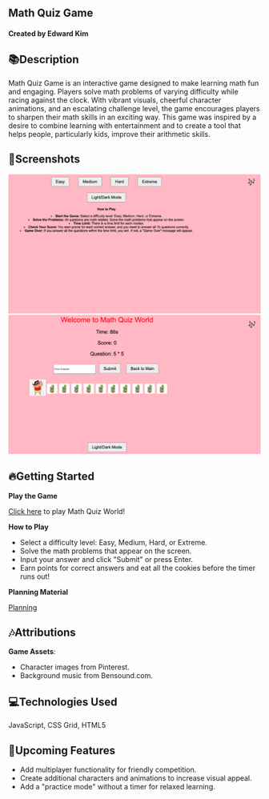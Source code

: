 ## Math Quiz Game
#### Created by Edward Kim

## 📚Description
Math Quiz Game is an interactive game designed to make learning math fun and engaging. Players solve math problems of varying difficulty while racing against the clock. With vibrant visuals, cheerful character animations, and an escalating challenge level, the game encourages players to sharpen their math skills in an exciting way.
This game was inspired by a desire to combine learning with entertainment and to create a tool that helps people, particularly kids, improve their arithmetic skills.

## 📸Screenshots
![screenshot1](https://github.com/EdwardKim030391/Math-Quiz-Game-GA-Unit-1-Project/blob/main/image/mathquiz1.png)
![screenshot2](https://github.com/EdwardKim030391/Math-Quiz-Game-GA-Unit-1-Project/blob/main/image/mathquiz2.png)

## 🔥Getting Started
**Play the Game**

[Click here](https://edwardkim030391.github.io/Math-Quiz-Game-GA-Unit-1-Project/) to play Math Quiz World!

**How to Play**
* Select a difficulty level: Easy, Medium, Hard, or Extreme.
* Solve the math problems that appear on the screen.
* Input your answer and click "Submit" or press Enter.
* Earn points for correct answers and eat all the cookies before the timer runs out!

**Planning Material**

[Planning](https://docs.google.com/document/d/15DRTQYY4RrRAUtukrhEORhAzwKgc4XC7SXZ2d8hNqBw/edit?usp=sharing)

## 🎶Attributions
**Game Assets**:

* Character images from Pinterest.
* Background music from Bensound.com.

## 💻Technologies Used
JavaScript, CSS Grid, HTML5


## 🎉Upcoming Features
* Add multiplayer functionality for friendly competition.
* Create additional characters and animations to increase visual appeal.
* Add a "practice mode" without a timer for relaxed learning.
